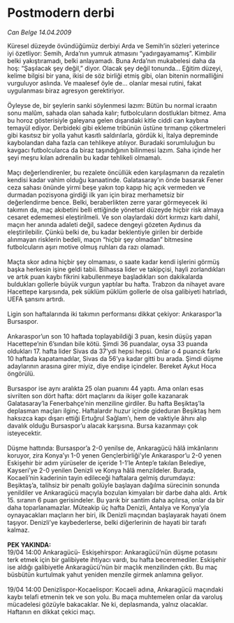 # Postmodern derbi

*Can Belge 14.04.2009*

<div class="taraf_structure_2col_1zq">
<div class="margen_n">



 <p>Küresel düzeyde övündüğümüz derbiyi Arda ve Semih’in sözleri yeterince iyi özetliyor: Semih, Arda’nın yumruk atmasını “yadırgayamamış”. Kimbilir belki yakıştıramadı, belki anlayamadı. Buna Arda’nın mukabelesi daha da hoş: “Şaşılacak şey değil,” diyor. Olacak şey değil tonunda... Eğitim düzeyi, kelime bilgisi bir yana, ikisi de söz birliği etmiş gibi, olan bitenin normalliğini vurguluyor aslında. Ve maalesef öyle de... olanlar mesai rutini, fakat uygulanması biraz agresyon gerektiriyor. <br/><br/>Öyleyse de, bir şeylerin sanki söylenmesi lazım: Bütün bu normal icraatın sonu malûm, sahada olan sahada kalır; futbolcuların dostlukları bitmez. Ama bu horoz gösterisiyle galeyana gelen dışarıdaki kitle ciddi can kaybına temayül ediyor. Derbideki gibi ekleme tribünün üstüne tırmanıp çökertmeleri gibi kasıtsız bir yolla yahut kasıtlı saldırılarla, gördük ki, İtalya depreminde kaybolandan daha fazla can tehlikeye atılıyor. Buradaki sorumluluğun bu kavgacı futbolcularca da biraz taşındığının bilinmesi lazım. Saha içinde her şeyi meşru kılan adrenalin bu kadar tehlikeli olmamalı. <br/><br/>Maçı değerlendirenler, bu rezalete öncüllük eden karşılaşmanın da rezaletin kendisi kadar vahim olduğu kanaatinde. Galatasaray’ın önde basarak Fener ceza sahası önünde yirmi beşe yakın top kapıp hiç açık vermeden ve durmadan pozisyona girdiği ilk yarı için biraz merhametsiz bir değerlendirme bence. Belki, beraberlikten zerre yarar görmeyecek iki takımın da, maç akıbetini belli ettiğinde yönetsel düzeyde hiçbir risk almaya cesaret edememesi eleştirilmeli. Ve son olaylardaki dört kırmızı kartı dahil, maçın her anında adaleti değil, sadece dengeyi gözeten Aydınus da eleştirilebilir. Çünkü belki de, bu kadar beklentiyle girilen bir derbide alınmayan risklerin bedeli, maçın “hiçbir şey olmadan” bitmesine futbolcuların aşırı motive olmuş ruhları da razı olamadı. <br/><br/>Maçta skor adına hiçbir şey olmaması, o saate kadar kendi işlerini görmüş başka herkesin işine geldi tabii. Bilhassa lider ve takipçisi, hayli zorlandıkları ve artık puan kaybı fikrini kabullenmeye başladıkları son dakikalarda buldukları gollerle büyük vurgun yaptılar bu hafta. Trabzon da nihayet avare Hacettepe karşısında, pek süklüm püklüm gollerle de olsa galibiyeti hatırladı, UEFA şansını artırdı. <br/><br/>Ligin son haftalarında iki takımın performansı dikkat çekiyor: Ankaraspor’la Bursaspor. <br/><br/>Ankaraspor’un son 10 haftada toplayabildiği 3 puan, kesin düşüş yapan Hacettepe’nin 6’sından bile kötü. Şimdi 36 puandalar, oysa 33 puanda oldukları 17. hafta lider Sivas da 37’ydi hepsi hepsi. Onlar o 4 puancık farkı 10 haftada kapatamadılar, Sivas da 56’ya kadar gitti bu arada. Şimdi düşme adaylarının arasına girer miyiz, diye endişe içindeler. Bereket Aykut Hoca öngörülü. <br/><br/>Bursaspor ise aynı aralıkta 25 olan puanını 44 yaptı. Ama onları esas sivrilten son dört hafta: dört maçlarını da ikişer golle kazanarak Galatasaray’la Fenerbahçe’nin menziline girdiler. Bu hafta Beşiktaş’la deplasman maçları ilginç. Haftalardır huzur içinde gideduran Beşiktaş hem haksızca kapı dışarı ettiği Ertuğrul Sağlam’ı, hem de vaktiyle âhını alıp davalık olduğu Bursaspor’u alacak karşısına. Bursa kazanmayı çok isteyecektir. <br/><br/>Düşme hattında: Bursaspor’a 2-0 yenilse de, Ankaragücü hâlâ imkânlarını koruyor, zira Konya’yı 1-0 yenen Gençlerbirliği’yle Ankaraspor’u 2-0 yenen Eskişehir bir adım yürüseler de içeride 1-1’le Antep’e takılan Belediye, Kayseri’ye 2-0 yenilen Denizli ve Konya hâlâ menzildeler. Burada, Kocaeli’nin kaderinin tayin edileceği haftalara gelmiş durumdayız: Beşiktaş’a, talihsiz bir penaltı golüyle başlayan dağılma sürecinin sonunda yenildiler ve Ankaragücü maçıyla bozulan kimyaları bir darbe daha aldı. Artık 15. sıranın 6 puan gerisindeler. Bu yarık bir santim daha açılırsa, onlar da bir daha toparlanamazlar. Müteakip üç hafta Denizli, Antalya ve Konya’yla oynayacakları maçların her biri, ilk Denizli maçından başlayarak hayati önem taşıyor. Denizli’ye kaybederlerse, belki diğerlerinin de hayati bir tarafı kalmaz. <b><br/><br/>PEK YAKINDA: </b><br/>19/04 14:00 Ankaragücü- Eskişehirspor: Ankaragücü’nün düşme potasını terk etmek için bir galibiyete ihtiyacı vardı, bu hafta beceremediler. Eskişehir ise aldığı galibiyetle Ankaragücü’nün bir maçlık menzilinden çıktı. Bu maç büsbütün kurtulmak yahut yeniden menzile girmek anlamına geliyor. <br/><br/>19/04 14:00 Denizlispor-Kocaelispor: Kocaeli adına, Ankaragücü maçındaki kaybı telafi etmenin tek ve son yolu. Bu maça muhtemelen onlar da varoluş mücadelesi gözüyle bakacaklar. Ne ki, deplasmanda, yalnız olacaklar. Haftanın en dikkat çekici maçı.</p>

<br/>


<div id="taraf_not">
</div>

</div>


</div>
